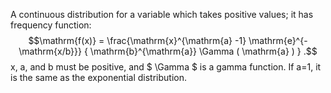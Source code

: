 A continuous distribution for a variable which takes positive values; it
has frequency function:
$$\mathrm{f(x)} = \frac{\mathrm{x}^{\mathrm{a} -1} \mathrm{e}^{- \mathrm{x/b}}}
{ \mathrm{b}^{\mathrm{a}} \Gamma ( \mathrm{a} ) } .$$ x, a, and b must
be positive, and $ \Gamma $ is a gamma function. If a=1, it is the same
as the exponential distribution.
